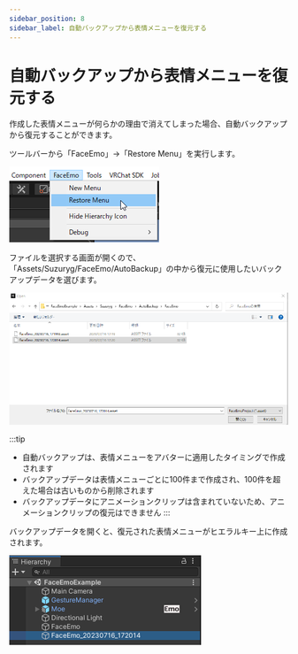 ```yaml
---
sidebar_position: 8
sidebar_label: 自動バックアップから表情メニューを復元する
---
```


# 自動バックアップから表情メニューを復元する

作成した表情メニューが何らかの理由で消えてしまった場合、自動バックアップから復元することができます。

ツールバーから「FaceEmo」→「Restore Menu」を実行します。

![RestoreMenu実行](restore_execute.png)

ファイルを選択する画面が開くので、「Assets/Suzuryg/FaceEmo/AutoBackup」の中から復元に使用したいバックアップデータを選びます。

![バックアップデータ選択](select_data.png)

:::tip
- 自動バックアップは、表情メニューをアバターに適用したタイミングで作成されます
- バックアップデータは表情メニューごとに100件まで作成され、100件を超えた場合は古いものから削除されます
- バックアップデータにアニメーションクリップは含まれていないため、アニメーションクリップの復元はできません
:::

バックアップデータを開くと、復元された表情メニューがヒエラルキー上に作成されます。

![表情メニューの復元](restore_result.png)
